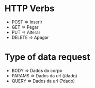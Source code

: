 # HTTP Verbs
- POST => Inserir
- GET => Pegar
- PUT => Alterar
- DELETE => Apagar

# Type of data request
- BODY => Dados do corpo
- PARAMS => Dados da url (/dado)
- QUERY => Dados da url (?dado)